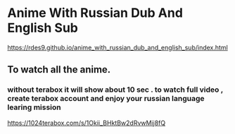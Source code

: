 # Anime With Russian Dub And English Sub


https://rdes9.github.io/anime_with_russian_dub_and_english_sub/index.html

## To watch all the anime. 
### without terabox it will show about 10 sec . to watch full video ,  create terabox account and enjoy your russian language learing mission
https://1024terabox.com/s/1Okii_BHktBw2dRvwMij8fQ
